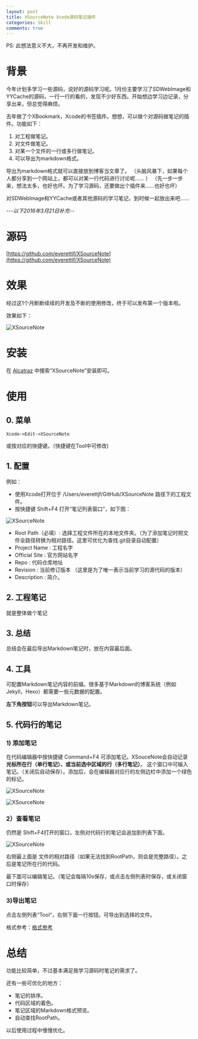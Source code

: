 ```yaml
---
layout: post
title: XSourceNote Xcode源码笔记插件
categories: Skill
comments: true
---
```




PS: 此想法意义不大，不再开发和维护。




# 背景

今年计划多学习一些源码，说好的源码学习呢。1月份主要学习了SDWebImage和YYCache的源码，一行一行的看的，发现不少好东西。开始想边学习边记录，分享出来，但总觉得麻烦。

去年做了个XBookmark，Xcode的书签插件。想想，可以做个对源码做笔记的插件。功能如下：

1. 对工程做笔记。
2. 对文件做笔记。
3. 对某一个文件的一行或多行做笔记。
4. 可以导出为markdown格式。
<!-- more -->

导出为markdown格式就可以直接放到博客当文章了。
（头脑风暴下，如果每个人都分享到一个网站上，都可以对某一行代码进行讨论呢…… ）
（先一步一步来，想法太多，也好也坏。为了学习源码，还要做出个插件来……也好也坏）

对SDWebImage和YYCache或者其他源码的学习笔记，到时候一起放出来吧……


*---以下2016年3月21日补充--*

# 源码

[https://github.com/everettjf/XSourceNote](https://github.com/everettjf/XSourceNote)

# 效果

经过这1个月断断续续的开发及不断的使用修改，终于可以发布第一个版本啦。



效果如下：

![XSourceNote](https://everettjf.github.io/stuff/xsourcenote/project_whole.png)




# 安装

在 [Alcatraz](http://alcatraz.io) 中搜索“XSourceNote”安装即可。



# 使用

## 0. 菜单

`Xcode->Edit->XSourceNote`

或按对应的快捷键。（快捷键在Tool中可修改)

## 1. 配置
例如：

 - 使用Xcode打开位于 /Users/everettjf/GitHub/XSourceNote 路径下的工程文件。
 - 按快捷键 Shift+F4 打开“笔记列表窗口”，如下图：

 ![XSourceNote](https://everettjf.github.io/stuff/xsourcenote/project_basic.png)

 - Root Path（必填）: 选择工程文件所在的本地文件夹。（为了添加笔记时把文件全路径转换为相对路径。这里可优化为查找.git目录自动配置）
 - Project Name : 工程名字
 - Official Site : 官方网站名字
 - Repo : 代码仓库地址
 - Revision : 当前修订版本 （这里是为了唯一表示当前学习的源代码的版本）
 - Description : 简介。

## 2. 工程笔记

就是整体做个笔记


## 3. 总结

总结会在最后导出Markdown笔记时，放在内容最后面。

## 4. 工具

可配置Markdown笔记内容的前缀。很多基于Markdown的博客系统（例如Jekyll，Hexo）都需要一些元数据的配置。

**左下角按钮**可以导出Markdown笔记。

## 5. 代码行的笔记

### 1) 添加笔记
在代码编辑器中按快捷键 Command+F4 可添加笔记。XSouceNote会自动记录**光标所在行（单行笔记）、或当前选中区域的行（多行笔记）**。
这个窗口中可输入笔记。（关闭后自动保存）。添加后，会在编辑器对应行的左侧边栏中添加一个绿色的标记。

 ![XSourceNote](https://everettjf.github.io/stuff/xsourcenote/quick_note.png)


 ![XSourceNote](https://everettjf.github.io/stuff/xsourcenote/sidebar.png)



### 2）查看笔记

仍然是 Shift+F4打开的窗口，左侧对代码行的笔记会追加到列表下面。

 ![XSourceNote](https://everettjf.github.io/stuff/xsourcenote/line_note.png)

右侧最上面是 文件的相对路径（如果无法找到RootPath，则会是完整路径）。之后是笔记所在行的代码。

最下面可以编辑笔记。（笔记会每隔10s保存，或点击左侧列表时保存，或关闭窗口时保存）



### 3)导出笔记

点击左侧列表“Tool“，右侧下面一行按钮。可导出到选择的文件。

格式参考：[格式参考](https://everettjf.github.io/2016/03/17/yycache-learn)


# 总结

功能比较简单，不过基本满足我学习源码时笔记的需求了。

还有一些可优化的地方：

- 笔记的排序。
- 代码区域的着色。
- 笔记区域的Markdown格式预览。
- 自动查找RootPath。

以后使用过程中慢慢优化。



